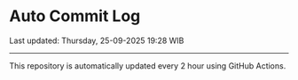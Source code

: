 # Auto Commit Log

Last updated: Thursday, 25-09-2025 19:28 WIB

---

This repository is automatically updated every 2 hour using GitHub Actions.
